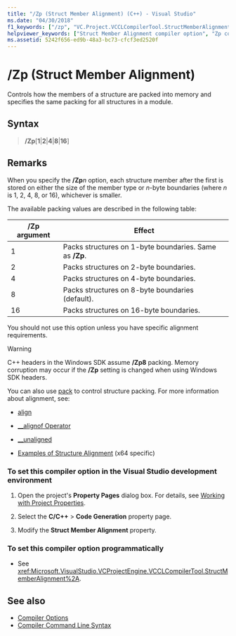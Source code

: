 ```yaml
---
title: "/Zp (Struct Member Alignment) (C++) - Visual Studio"
ms.date: "04/30/2018"
f1_keywords: ["/zp", "VC.Project.VCCLCompilerTool.StructMemberAlignment", "VC.Project.VCCLWCECompilerTool.StructMemberAlignment"]
helpviewer_keywords: ["Struct Member Alignment compiler option", "Zp compiler option", "/Zp compiler option [C++]", "-Zp compiler option [C++]"]
ms.assetid: 5242f656-ed9b-48a3-bc73-cfcf3ed2520f
---
```

# /Zp (Struct Member Alignment)

Controls how the members of a structure are packed into memory and specifies the same packing for all structures in a module.

## Syntax

> **/Zp**[**1**|**2**|**4**|**8**|**16**]

## Remarks

When you specify the **/Zp**_n_ option, each structure member after the first is stored on either the size of the member type or *n*-byte boundaries (where *n* is 1, 2, 4, 8, or 16), whichever is smaller.

The available packing values are described in the following table:

|/Zp argument|Effect|
|-|-|
|1|Packs structures on 1-byte boundaries. Same as **/Zp**.|
|2|Packs structures on 2-byte boundaries.|
|4|Packs structures on 4-byte boundaries.|
|8|Packs structures on 8-byte boundaries (default).|
|16| Packs structures on 16-byte boundaries.|

You should not use this option unless you have specific alignment requirements.

> [!WARNING]
> C++ headers in the Windows SDK assume **/Zp8** packing. Memory corruption may occur if the **/Zp** setting is changed when using Windows SDK headers.

You can also use [pack](../../preprocessor/pack.md) to control structure packing. For more information about alignment, see:

- [align](../../cpp/align-cpp.md)

- [__alignof Operator](../../cpp/alignof-operator.md)

- [__unaligned](../../cpp/unaligned.md)

- [Examples of Structure Alignment](../examples-of-structure-alignment.md) (x64 specific)

### To set this compiler option in the Visual Studio development environment

1. Open the project's **Property Pages** dialog box. For details, see [Working with Project Properties](../working-with-project-properties.md).

1. Select the **C/C++** > **Code Generation** property page.

1. Modify the **Struct Member Alignment** property.

### To set this compiler option programmatically

- See <xref:Microsoft.VisualStudio.VCProjectEngine.VCCLCompilerTool.StructMemberAlignment%2A>.

## See also

- [Compiler Options](compiler-options.md)
- [Compiler Command Line Syntax](../compiler-command-line-syntax.md)
